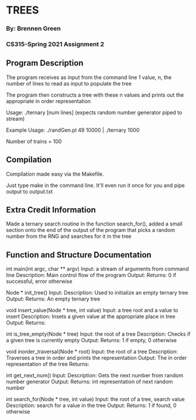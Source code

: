 # TREES
### By: Brennen Green
### CS315-Spring 2021 Assignment 2


## Program Description

The program receives as input from the command line 1 value,
n, the number of lines to read as input to populate the tree

The program then constructs a tree with these n values and
prints out the appropriate in order representation

Usage: ./ternary [num lines] (expects random number generator piped to stream)

Example Usage: ./randGen.pl 49 10000 | ./ternary 1000

Number of trains = 100

## Compilation

Compilation made easy via the Makefile.

Just type make in the command line. It'll even
run it once for you and pipe output to output.txt

## Extra Credit Information

Made a ternary search routine in the function search_for(), added
a small section onto the end of the output of the program that picks
a random number from the RNG and searches for it in the tree

## Function and Structure Documentation

int main(int argc, char ** argv)
Input: a stream of arguments from command line
Description: Main control flow of the program
Output:
Returns: 0 if successful, error otherwise

Node * init_tree()
Input: 
Description: Used to initialize an empty ternary tree
Output: 
Returns: An empty ternary tree

void insert_value(Node * tree, int value)
Input: a tree root and a value to insert
Description: Insets a given value at the appropriate place in tree
Output: 
Returns: 

int is_tree_empty(Node * tree)
Input: the root of a tree
Description: Checks if a given tree is currently empty
Output: 
Returns: 1 if empty, 0 otherwise

void inorder_traversal(Node * root)
Input: the root of a tree
Description: Traverses a tree in order and prints the representation
Output: The in order representation of the tree
Returns: 

int get_next_num()
Input: 
Description: Gets the next number from random number generator
Output: 
Returns: int representation of next random number

int search_for(Node * tree, int value)
Input: the root of a tree, search value
Description: search for a value in the tree
Output: 
Returns: 1 if found, 0 otherwise
